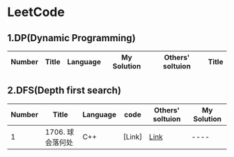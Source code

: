 # LeetCode
## 1.DP(Dynamic Programming)
 Number  | Title  | Language   | My Solution    | Others' soltuion    | Title   
----  | ---- | -----  | ----   | ----   | ----  



## 2.DFS(Depth first search)
 Number  | Title  | Language   | code    | Others' soltuion    | My Solution  
----  | ---- | -----  | ----   | ----   | ----  
1  | 1706. 球会落何处 | C++  | [Link]   | [Link](https://leetcode-cn.com/problems/where-will-the-ball-fall/solution/dfs-mo-ni-jian-dan-yi-dong-by-yfxu_0209-n602/)   | ----  

